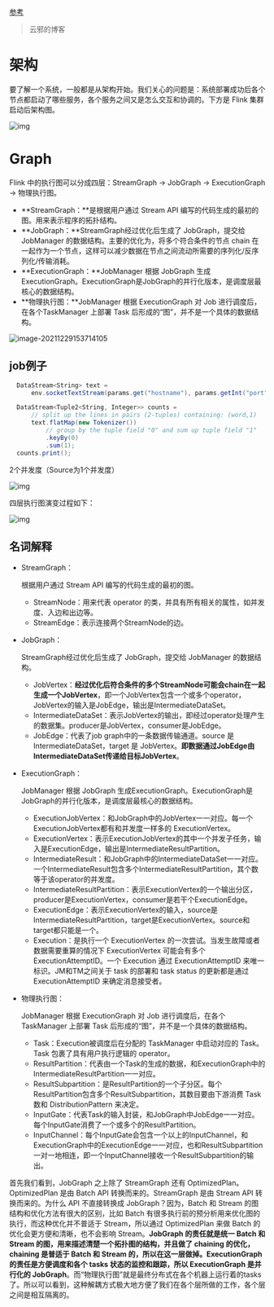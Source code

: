 [参考](http://wuchong.me/blog/2016/05/03/flink-internals-overview/)

>  云邪的博客

# 架构

要了解一个系统，一般都是从架构开始。我们关心的问题是：系统部署成功后各个节点都启动了哪些服务，各个服务之间又是怎么交互和协调的。下方是 Flink 集群启动后架构图。

![img](https://piggo-picture.oss-cn-hangzhou.aliyuncs.com/image/TB1ObBnJFXXXXXtXVXXXXXXXXXX.png)

# Graph

Flink 中的执行图可以分成四层：StreamGraph -> JobGraph -> ExecutionGraph -> 物理执行图。

- **StreamGraph：**是根据用户通过 Stream API 编写的代码生成的最初的图。用来表示程序的拓扑结构。
- **JobGraph：**StreamGraph经过优化后生成了 JobGraph，提交给 JobManager 的数据结构。主要的优化为，将多个符合条件的节点 chain 在一起作为一个节点，这样可以减少数据在节点之间流动所需要的序列化/反序列化/传输消耗。
- **ExecutionGraph：**JobManager 根据 JobGraph 生成ExecutionGraph。ExecutionGraph是JobGraph的并行化版本，是调度层最核心的数据结构。
- **物理执行图：**JobManager 根据 ExecutionGraph 对 Job 进行调度后，在各个TaskManager 上部署 Task 后形成的“图”，并不是一个具体的数据结构。

![image-20211229153714105](https://piggo-picture.oss-cn-hangzhou.aliyuncs.com/image/image-20211229153714105.png)

## job例子

```scala
  DataStream<String> text =
      env.socketTextStream(params.get("hostname"), params.getInt("port"), '\n', 0);

  DataStream<Tuple2<String, Integer>> counts =
      // split up the lines in pairs (2-tuples) containing: (word,1)
      text.flatMap(new Tokenizer())
          // group by the tuple field "0" and sum up tuple field "1"
          .keyBy(0)
          .sum(1);
  counts.print();
```

2个并发度（Source为1个并发度）

![img](https://piggo-picture.oss-cn-hangzhou.aliyuncs.com/image/TB1qmtpJVXXXXagXXXXXXXXXXXX.png)

四层执行图演变过程如下：

![img](https://piggo-picture.oss-cn-hangzhou.aliyuncs.com/image/TB1tA_GJFXXXXapXFXXXXXXXXXX.png)

## 名词解释

- StreamGraph：

  根据用户通过 Stream API 编写的代码生成的最初的图。

  - StreamNode：用来代表 operator 的类，并具有所有相关的属性，如并发度、入边和出边等。
  - StreamEdge：表示连接两个StreamNode的边。

- JobGraph：

  StreamGraph经过优化后生成了 JobGraph，提交给 JobManager 的数据结构。

  - JobVertex：**经过优化后符合条件的多个StreamNode可能会chain在一起生成一个JobVertex**，即一个JobVertex包含一个或多个operator，JobVertex的输入是JobEdge，输出是IntermediateDataSet。
  - IntermediateDataSet：表示JobVertex的输出，即经过operator处理产生的数据集。producer是JobVertex，consumer是JobEdge。
  - JobEdge：代表了job graph中的一条数据传输通道。source 是 IntermediateDataSet，target 是 JobVertex。**即数据通过JobEdge由IntermediateDataSet传递给目标JobVertex**。

- ExecutionGraph：

  JobManager 根据 JobGraph 生成ExecutionGraph。ExecutionGraph是JobGraph的并行化版本，是调度层最核心的数据结构。

  - ExecutionJobVertex：和JobGraph中的JobVertex一一对应。每一个ExecutionJobVertex都有和并发度一样多的 ExecutionVertex。
  - ExecutionVertex：表示ExecutionJobVertex的其中一个并发子任务，输入是ExecutionEdge，输出是IntermediateResultPartition。
  - IntermediateResult：和JobGraph中的IntermediateDataSet一一对应。一个IntermediateResult包含多个IntermediateResultPartition，其个数等于该operator的并发度。
  - IntermediateResultPartition：表示ExecutionVertex的一个输出分区，producer是ExecutionVertex，consumer是若干个ExecutionEdge。
  - ExecutionEdge：表示ExecutionVertex的输入，source是IntermediateResultPartition，target是ExecutionVertex。source和target都只能是一个。
  - Execution：是执行一个 ExecutionVertex 的一次尝试。当发生故障或者数据需要重算的情况下 ExecutionVertex 可能会有多个 ExecutionAttemptID。一个 Execution 通过 ExecutionAttemptID 来唯一标识。JM和TM之间关于 task 的部署和 task status 的更新都是通过 ExecutionAttemptID 来确定消息接受者。

- 物理执行图：

  JobManager 根据 ExecutionGraph 对 Job 进行调度后，在各个TaskManager 上部署 Task 后形成的“图”，并不是一个具体的数据结构。

  - Task：Execution被调度后在分配的 TaskManager 中启动对应的 Task。Task 包裹了具有用户执行逻辑的 operator。
  - ResultPartition：代表由一个Task的生成的数据，和ExecutionGraph中的IntermediateResultPartition一一对应。
  - ResultSubpartition：是ResultPartition的一个子分区。每个ResultPartition包含多个ResultSubpartition，其数目要由下游消费 Task 数和 DistributionPattern 来决定。
  - InputGate：代表Task的输入封装，和JobGraph中JobEdge一一对应。每个InputGate消费了一个或多个的ResultPartition。
  - InputChannel：每个InputGate会包含一个以上的InputChannel，和ExecutionGraph中的ExecutionEdge一一对应，也和ResultSubpartition一对一地相连，即一个InputChannel接收一个ResultSubpartition的输出。



首先我们看到，JobGraph 之上除了 StreamGraph 还有 OptimizedPlan。OptimizedPlan 是由 Batch API 转换而来的。StreamGraph 是由 Stream API 转换而来的。为什么 API 不直接转换成 JobGraph？因为，Batch 和 Stream 的图结构和优化方法有很大的区别，比如 Batch 有很多执行前的预分析用来优化图的执行，而这种优化并不普适于 Stream，所以通过 OptimizedPlan 来做 Batch 的优化会更方便和清晰，也不会影响 Stream。**JobGraph 的责任就是统一 Batch 和 Stream 的图，用来描述清楚一个拓扑图的结构，并且做了 chaining 的优化，chaining 是普适于 Batch 和 Stream 的，所以在这一层做掉。ExecutionGraph 的责任是方便调度和各个 tasks 状态的监控和跟踪，所以 ExecutionGraph 是并行化的 JobGraph**。而“物理执行图”就是最终分布式在各个机器上运行着的tasks了。所以可以看到，这种解耦方式极大地方便了我们在各个层所做的工作，各个层之间是相互隔离的。

